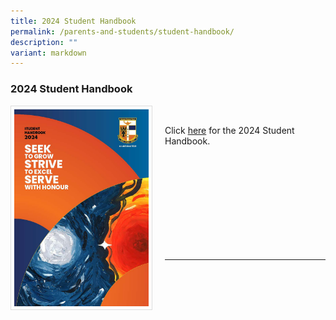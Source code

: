 ```yaml
---
title: 2024 Student Handbook
permalink: /parents-and-students/student-handbook/
description: ""
variant: markdown
---
```

### 2024 Student Handbook

<img src="/images/Parents%20&amp;%20Students/Serangoon_Sec_Handbook_2024_FINAL_8_Dec_Page_001.jpg" style="width:215px; height:315px; margin-right:20px; border:0.5px solid Gainsboro; padding: 5px" align="Left">

<br>

Click [here](/files/2023%20Student%20Handbook/serangoon%20secondary%20school%20handbook%202023%20(final%20editable)_reduced_v2.pdf) for the 2024 Student Handbook.

<br>
<br>
<br>
<br>
<br>
<br>
<br>
<br>
<br>
<hr>